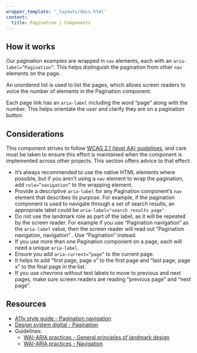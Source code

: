 ```yaml
---
wrapper_template: '_layouts/docs.html'
context:
  title: Pagination | Components
---
```


## How it works

Our pagination examples are wrapped in `nav` elements, each with an `aria-label=”Pagination”`. This helps distinguish the pagination from other `nav` elements on the page.

An unordered list is used to list the pages, which allows screen readers to voice the number of elements in the Pagination component.

Each page link has an `aria-label` including the word “page” along with the number. This helps orientate the user and clarify they are on a pagination button.

## Considerations

This component strives to follow [WCAG 2.1 (level AA) guidelines](https://www.w3.org/TR/WCAG21/), and care must be taken to ensure this effort is maintained when the component is implemented across other projects. This section offers advice to that effect:

- It’s always recommended to use the native HTML elements where possible, but if you aren’t using a `nav` element to wrap the pagination, add `role=”navigation”` to the wrapping element.
- Provide a descriptive `aria-label` for any Pagination component’s `nav` element that describes its purpose. For example, if the pagination component is used to navigate through a set of search results, an appropriate label could be `aria-label="search results page"`.
- Do not use the landmark role as part of the label, as it will be repeated by the screen reader. For example if you use “Pagination navigation” as the `aria-label` value, then the screen reader will read out “Pagination navigation, navigation” . Use “Pagination” instead.
- If you use more than one Pagination component on a page, each will need a unique `aria-label`.
- Ensure you add `aria-current=”page”` to the current page.
- It helps to add “first page, page x” to the first page and “last page, page x” to the final page in the list.
- If you use chevrons without text labels to move to previous and next pages, make sure screen readers are reading “previous page” and “next page”.

## Resources

- [A11y style guide - Pagination navigation](https://a11y-style-guide.com/style-guide/section-navigation.html#kssref-navigation-pagination)
- [Design system digital - Pagination](https://designsystem.digital.gov/components/pagination/)
- Guidelines:
  - [WAI-ARIA practices - General principles of landmark design](https://www.w3.org/TR/wai-aria-practices-1.1/#general-principles-of-landmark-design)
  - [WAI-ARIA practices - Navigation](https://www.w3.org/TR/wai-aria-practices-1.1/#aria_lh_navigation)
